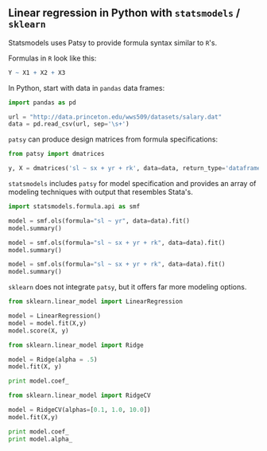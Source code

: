 ## Linear regression in Python with `statsmodels` / `sklearn`

Statsmodels uses Patsy to provide formula syntax similar to `R`'s.


Formulas in `R` look like this:

```R
Y ~ X1 + X2 + X3
```


In Python, start with data in `pandas` data frames:

```Python
import pandas as pd

url = "http://data.princeton.edu/wws509/datasets/salary.dat"
data = pd.read_csv(url, sep='\s+')
```


`patsy` can produce design matrices from formula specifications:

```Python
from patsy import dmatrices

y, X = dmatrices('sl ~ sx + yr + rk', data=data, return_type='dataframe')
```


`statsmodels` includes `patsy` for model specification and provides an array of modeling techniques with output that resembles Stata's.

```Python
import statsmodels.formula.api as smf

model = smf.ols(formula="sl ~ yr", data=data).fit()
model.summary()

model = smf.ols(formula="sl ~ sx + yr + rk", data=data).fit()
model.summary()

model = smf.ols(formula="sl ~ sx + yr + rk", data=data).fit()
model.summary()
```


`sklearn` does not integrate `patsy`, but it offers far more modeling options.

```Python
from sklearn.linear_model import LinearRegression

model = LinearRegression()
model = model.fit(X,y)
model.score(X, y)
```

```Python
from sklearn.linear_model import Ridge

model = Ridge(alpha = .5)
model.fit(X, y)

print model.coef_
```

```Python
from sklearn.linear_model import RidgeCV

model = RidgeCV(alphas=[0.1, 1.0, 10.0])
model.fit(X,y)

print model.coef_
print model.alpha_
```
